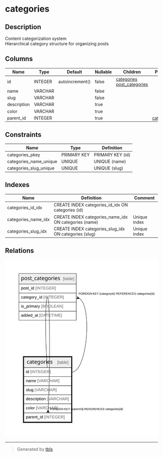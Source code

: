 # categories

## Description

Content categorization system  
Hierarchical category structure for organizing posts

## Columns

| Name | Type | Default | Nullable | Children | Parents | Comment |
| ---- | ---- | ------- | -------- | -------- | ------- | ------- |
| id | INTEGER | autoincrement() | false | [categories](categories.md) [post_categories](post_categories.md) |  |  |
| name | VARCHAR |  | false |  |  |  |
| slug | VARCHAR |  | false |  |  |  |
| description | VARCHAR |  | true |  |  |  |
| color | VARCHAR |  | true |  |  |  |
| parent_id | INTEGER |  | true |  | [categories](categories.md) |  |

## Constraints

| Name | Type | Definition |
| ---- | ---- | ---------- |
| categories_pkey | PRIMARY KEY | PRIMARY KEY (id) |
| categories_name_unique | UNIQUE | UNIQUE (name) |
| categories_slug_unique | UNIQUE | UNIQUE (slug) |

## Indexes

| Name | Definition | Comment |
| ---- | ---------- | ------- |
| categories_id_idx | CREATE INDEX categories_id_idx ON categories (id) |  |
| categories_name_idx | CREATE INDEX categories_name_idx ON categories (name) | Unique index |
| categories_slug_idx | CREATE INDEX categories_slug_idx ON categories (slug) | Unique index |

## Relations

![er](categories.svg)

---

> Generated by [tbls](https://github.com/k1LoW/tbls)
